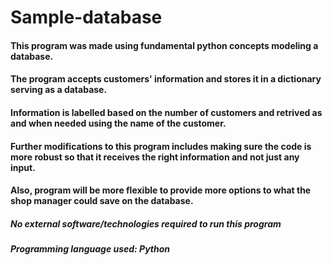 # Sample-database
#### This program was made using fundamental python concepts modeling a database.
#### The program accepts customers' information and stores it in a dictionary serving as a database.
#### Information is labelled based on the number of customers and retrived as and when needed using the name of the customer.
#### Further modifications to this program includes making sure the code is more robust so that it receives the right information and not just any input.
#### Also, program will be more flexible to provide more options to what the shop manager could save on the database.

#####  No external software/technologies required to run this program
##### Programming language used: Python
